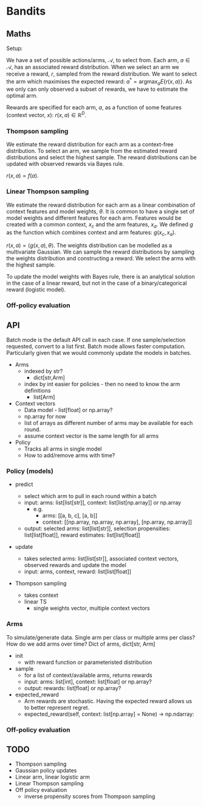 # Bandits

## Maths
Setup:

We have a set of possible actions/arms, $\mathcal{A}$, to select from.
Each arm, $a \in \mathcal{A}$, has an associated reward distribution. When we select an arm we receive a reward, $r$, sampled from the reward distribution.
We want to select the arm which maximises the expected reward:
$a^*=\mathrm{argmax}_a E\{r(x,a)\}$. As we only can only observed a subset of rewards, we have to estimate the optimal arm.

Rewards are specified for each arm, $a$, as a function of some features (context vector, $x$): $r(x,a) \in \mathbb{R}^D$.



### Thompson sampling
We estimate the reward distribution for each arm as a context-free distribution. To select an arm, we sample from the estimated reward distributions and select the highest sample. The reward distributions can be updated with observed rewards via Bayes rule.

$r(x,a) = f(a)$.

### Linear Thompson sampling
We estimate the reward distribution for each arm as a linear combination of context features and model weights, $\theta$. It is common to have a single set of model weights and different features for each arm. Features would be created with a common context, $x_c$ and the arm features, $x_a$. We defined $g$ as the function which combines context and arm features: $g(x_c,x_a)$.

$r(x,a) = \langle g(x,a), \theta \rangle$.
The weights distribution can be modelled as a multivariate Gaussian.
We can sample the reward distributions by sampling the weights distribution and constructing a reward. We select the arms with the highest sample.

To update the model weights with Bayes rule, there is an analytical solution in the case of a linear reward, but not in the case of a binary/categorical reward (logistic model).

### Off-policy evaluation


## API
Batch mode is the default API call in each case. If one sample/selection requested, convert to a list first.
Batch mode allows faster computation. Particularly given that we would commonly update the models in batches.

* Arms
  * indexed by str?
    * dict[str,Arm]
  * index by int easier for policies - then no need to know the arm definitions
    * list[Arm]
* Context vectors
  * Data model - list[float] or np.array?
  * np.array for now
  * list of arrays as different number of arms may be available for each round.
  * assume context vector is the same length for all arms
* Policy
  * Tracks all arms in single model
  * How to add/remove arms with time?

### Policy (models)

* predict
  * select which arm to pull in each round within a batch
  * input: arms: list[list[str]], context: list[list[np.array]] or np.array
    * e.g.
      * arms: [[a, b, c], [a, b]]
      * context: [[np.array, np.array, np.array], [np.array, np.array]]
  * output: selected arms: list[list[str]], selection propensities: list[list[float]], reward estimates: list[list[float]]
* update
  * takes selected arms: list[list[str]], associated context vectors, observed rewards and update the model
  * input: arms, context, reward: list[list[float]]

* Thompson sampling
  * takes context
  * linear TS
    * single weights vector, multiple context vectors

### Arms
To simulate/generate data.
Single arm per class or multiple arms per class?
How do we add arms over time?
Dict of arms, dict[str, Arm]

* init
  * with reward function or parameteristed distribution
* sample
  * for a list of context/available arms, returns rewards
  * input: arms: list[int], context: list[float] or np.array?
  * output: rewards: list[float] or np.array?
* expected_reward
  * Arm rewards are stochastic. Having the expected reward allows us to better represent regret.
  * expected_reward(self, context: list[np.array] = None) -> np.ndarray:

### Off-policy evaluation

## TODO
* Thompson sampling
* Gaussian policy updates
* Linear arm, linear logistic arm
* Linear Thompson sampling
* Off policy evaluation
  * inverse propensity scores from Thompson sampling
